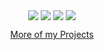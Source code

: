 <!-- GH Profile README -->

<p align="center">
  <a href="https://www.linkedin.com/in/mohnoor94/"><img align="center" src="https://img.shields.io/badge/linkedin-%230077B5.svg?&style=for-the-badge&logo=linkedin&logoColor=white" /></a>
  <a href="https://www.noor.guru/cv"><img align="center" src ="https://img.shields.io/badge/My CV-%FFFFFFFF.svg?&color=000000&style=for-the-badge&logo=readdotcv&logoColor=white"></a>
  <a href="https://twitter.com/mohnoor94"><img align="center" src="https://img.shields.io/badge/twitter-%231DA1F2.svg?&style=for-the-badge&logo=twitter&logoColor=white"/></a>
  <a href="https://www.noor.guru"><img align="center" src ="https://img.shields.io/badge/My Blog-%23FF7139.svg?&style=for-the-badge&logo=firefox&logoColor=white"></a>
</p>

<p align="center">
  <a href="https://github.com/mohnoor94">More of my Projects</a>
</p>
